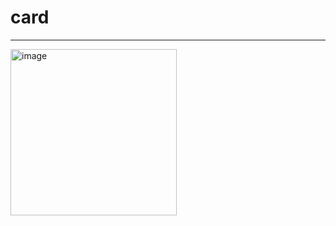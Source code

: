 # card

----------------------------------------

<img width="266" alt="image" src="https://user-images.githubusercontent.com/39526249/170517787-1841a489-15eb-469b-b396-f67578693741.gif">
